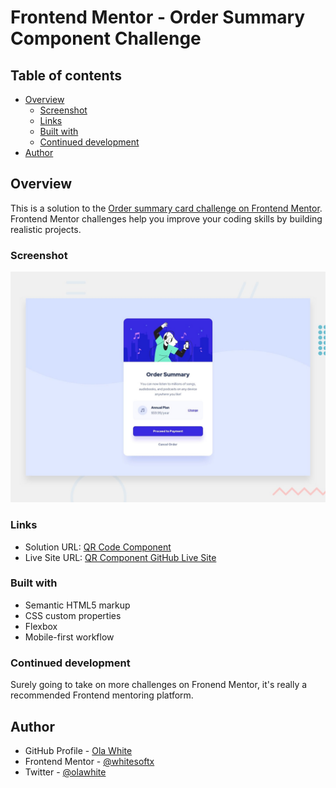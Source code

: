 # Frontend Mentor - Order Summary Component Challenge

## Table of contents

- [Overview](#overview)
  - [Screenshot](#screenshot)
  - [Links](#links)
  - [Built with](#built-with)
  - [Continued development](#continued-development)
- [Author](#author)

## Overview

This is a solution to the [Order summary card challenge on Frontend Mentor](https://www.frontendmentor.io/challenges/order-summary-component-QlPmajDUj). Frontend Mentor challenges help you improve your coding skills by building realistic projects.

### Screenshot

![](./design/desktop-preview.jpg)

### Links

- Solution URL: [QR Code Component](https://github.com/whitesoftx/order-summary-component)
- Live Site URL: [QR Component GitHub Live Site](https://whitesoftx.github.io/order-summary-component/)

### Built with

- Semantic HTML5 markup
- CSS custom properties
- Flexbox
- Mobile-first workflow

### Continued development

Surely going to take on more challenges on Fronend Mentor, it's really a recommended Frontend mentoring platform.

## Author

- GitHub Profile - [Ola White](https://github.com/whitesoftx)
- Frontend Mentor - [@whitesoftx](https://www.frontendmentor.io/profile/whitesoftx)
- Twitter - [@olawhite](https://www.twitter.com/olawhite)
